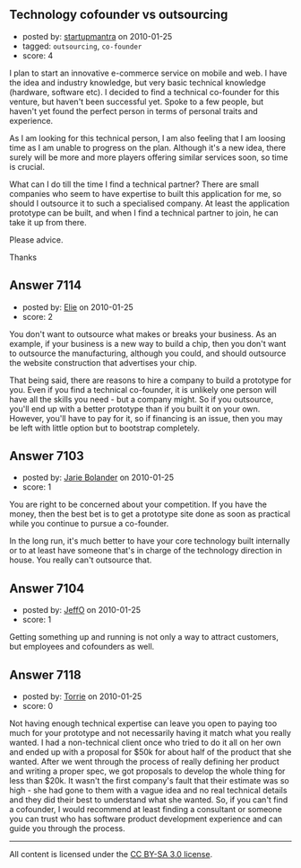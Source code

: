 ## Technology cofounder vs outsourcing

- posted by: [startupmantra](https://stackexchange.com/users/-1/2228-startupmantra) on 2010-01-25
- tagged: `outsourcing`, `co-founder`
- score: 4

I plan to start an innovative e-commerce service on mobile and web. I have the idea and industry knowledge, but very basic technical knowledge (hardware, software etc). I decided to find a technical co-founder for this venture, but haven't been successful yet. Spoke to a few people, but haven't yet found the perfect person in terms of personal traits and experience.

As I am looking for this technical person, I am also feeling that I am loosing time as I am unable to progress on the plan. Although it's a new idea, there surely will be more and more players offering similar services soon, so time is crucial. 

What can I do till the time I find a technical partner? There are small companies who seem to have expertise to built this application for me, so should I outsource it to such a specialised company. At least the application prototype can be built, and when I find a technical partner to join, he can take it up from there. 

Please advice.

Thanks


## Answer 7114

- posted by: [Elie](https://stackexchange.com/users/-1/1752-elie) on 2010-01-25
- score: 2

You don't want to outsource what makes or breaks your business. As an example, if your business is a new way to build a chip, then you don't want to outsource the manufacturing, although you could, and should outsource the website construction that advertises your chip.

That being said, there are reasons to hire a company to build a prototype for you. Even if you find a technical co-founder, it is unlikely one person will have all the skills you need - but a company might. So if you outsource, you'll end up with a better prototype than if you built it on your own. However, you'll have to pay for it, so if financing is an issue, then you may be left with little option but to bootstrap completely.


## Answer 7103

- posted by: [Jarie Bolander](https://stackexchange.com/users/-1/585-jarie-bolander) on 2010-01-25
- score: 1

You are right to be concerned about your competition. If you have the money, then the best bet is to get a prototype site done as soon as practical while you continue to pursue a co-founder.

In the long run, it's much better to have your core technology built internally or to at least have someone that's in charge of the technology direction in house. You really can't outsource that.


## Answer 7104

- posted by: [JeffO](https://stackexchange.com/users/-1/1796-jeffo) on 2010-01-25
- score: 1

Getting something up and running is not only a way to attract customers, but employees and cofounders as well.


## Answer 7118

- posted by: [Torrie](https://stackexchange.com/users/-1/2111-torrie) on 2010-01-25
- score: 0

Not having enough technical expertise can leave you open to paying too much for your prototype and not necessarily having it match what you really wanted.  I had a non-technical client once who tried to do it all on her own and ended up with a proposal for $50k for about half of the product that she wanted.  After we went through the process of really defining her product and writing a proper spec, we got proposals to develop the whole thing for less than $20k.  It wasn't the first company's fault that their estimate was so high - she had gone to them with a vague idea and no real technical details and they did their best to understand what she wanted.  So, if you can't find a cofounder, I would recommend at least finding a consultant or someone you can trust who has software product development experience and can guide you through the process.



---

All content is licensed under the [CC BY-SA 3.0 license](https://creativecommons.org/licenses/by-sa/3.0/).

